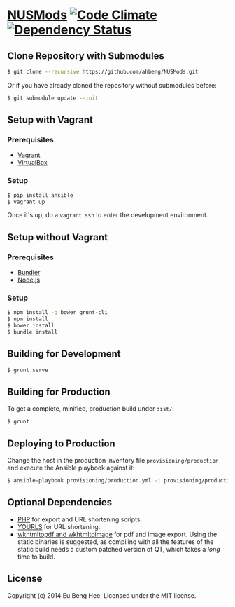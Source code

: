 # [NUSMods](http://nusmods.com) [![Code Climate](http://img.shields.io/codeclimate/github/ahbeng/NUSMods.svg)](https://codeclimate.com/github/ahbeng/NUSMods) [![Dependency Status](http://img.shields.io/david/ahbeng/NUSMods.svg)](https://david-dm.org/ahbeng/NUSMods)

## Clone Repository with Submodules

```bash
$ git clone --recursive https://github.com/ahbeng/NUSMods.git
```

Or if you have already cloned the repository without submodules before:

```bash
$ git submodule update --init
```

## Setup with Vagrant

### Prerequisites

- [Vagrant](http://www.vagrantup.com/)
- [VirtualBox](https://www.virtualbox.org/)

### Setup

```bash
$ pip install ansible
$ vagrant up
```

Once it's up, do a `vagrant ssh` to enter the development environment.

## Setup without Vagrant

### Prerequisites

- [Bundler](http://bundler.io/)
- [Node.js](http://nodejs.org)

### Setup

```bash
$ npm install -g bower grunt-cli
$ npm install
$ bower install
$ bundle install
```

## Building for Development

```bash
$ grunt serve
```

## Building for Production

To get a complete, minified, production build under `dist/`:

```bash
$ grunt
```

## Deploying to Production

Change the host in the production inventory file `provisioning/production` and
execute the Ansible playbook against it:

```bash
$ ansible-playbook provisioning/production.yml -i provisioning/production
```

## Optional Dependencies

- [PHP](http://www.php.net) for export and URL shortening scripts.
- [YOURLS](http://yourls.org/) for URL shortening.
- [wkhtmltopdf and wkhtmltoimage](http://code.google.com/p/wkhtmltopdf/) for pdf
  and image export. Using the static binaries is suggested, as compiling with
  all the features of the static build needs a custom patched version of QT,
  which takes a *long* time to build.

## License

Copyright (c) 2014 Eu Beng Hee. Licensed under the MIT license.

